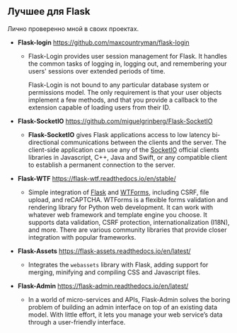 ## Лучшее для Flask

Лично проверенно мной в своих проектах.

- **Flask-login** https://github.com/maxcountryman/flask-login

  - Flask-Login provides user session management for Flask. It handles the common tasks of logging in, logging out, and remembering your users' sessions over extended periods of time.

    Flask-Login is not bound to any particular database system or permissions model. The only requirement is that your user objects implement a few methods, and that you provide a callback to the extension capable of loading users from their ID.

- **Flask-SocketIO** https://github.com/miguelgrinberg/Flask-SocketIO

  - **Flask-SocketIO** gives Flask applications access to low latency bi-directional communications between the clients and the server. The client-side application can use any of the [SocketIO](http://socket.io/) official clients libraries in Javascript, C++, Java and Swift, or any compatible client to establish a permanent connection to the server.

- **Flask-WTF** https://flask-wtf.readthedocs.io/en/stable/

  - Simple integration of [Flask](https://palletsprojects.com/p/flask) and [WTForms](https://wtforms.readthedocs.io/), including CSRF, file upload, and reCAPTCHA. WTForms is a flexible forms validation and rendering library for Python web development. It can work with whatever web framework and template engine you choose. It supports data validation, CSRF protection, internationalization (I18N), and more. There are various community libraries that provide closer integration with popular frameworks.

- **Flask-Assets** https://flask-assets.readthedocs.io/en/latest/

  - Integrates the `webassets` library with Flask, adding support for merging, minifying and compiling CSS and Javascript files.

- **Flask-Admin** https://flask-admin.readthedocs.io/en/latest/

  - In a world of micro-services and APIs, Flask-Admin solves the boring problem of building an admin interface on top of an existing data model. With little effort, it lets you manage your web service’s data through a user-friendly interface.

